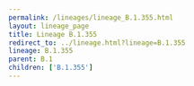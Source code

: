```yaml
---
permalink: /lineages/lineage_B.1.355.html
layout: lineage_page
title: Lineage B.1.355
redirect_to: ../lineage.html?lineage=B.1.355
lineage: B.1.355
parent: B.1
children: ['B.1.355']
---
```

